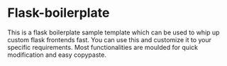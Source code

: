 # Flask-boilerplate
This is a flask boilerplate sample template which can be used to whip up custom flask frontends fast. 
You can use this and customize it to your specific requirements. Most functionalities are moulded for quick modification and easy copypaste.
